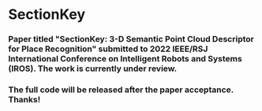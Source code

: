 # SectionKey


### Paper titled "SectionKey: 3-D Semantic Point Cloud Descriptor for Place Recognition" submitted to 2022 IEEE/RSJ International Conference on Intelligent Robots and Systems (IROS). The work is currently under review.

### The full code will be released after the paper acceptance. Thanks!
